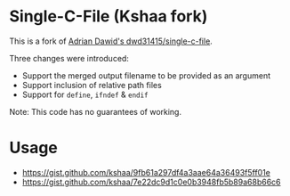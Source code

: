 Single-C-File (Kshaa fork)
=============

This is a fork of [Adrian Dawid's dwd31415/single-c-file](https://github.com/dwd31415/single-c-file).  

Three changes were introduced:
- Support the merged output filename to be provided as an argument
- Support inclusion of relative path files
- Support for `define`, `ifndef` & `endif`

Note: This code has no guarantees of working.

# Usage
- https://gist.github.com/kshaa/9fb61a297df4a3aae64a36493f5ff01e
- https://gist.github.com/kshaa/7e22dc9d1c0e0b3948fb5b89a68b66c6
